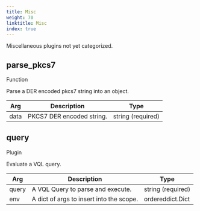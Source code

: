 ```yaml
---
title: Misc
weight: 70
linktitle: Misc
index: true
---
```


Miscellaneous plugins not yet categorized.


<div class="vql_item"></div>


## parse_pkcs7
<span class='vql_type pull-right'>Function</span>

Parse a DER encoded pkcs7 string into an object.



<div class="vqlargs"></div>

Arg | Description | Type
----|-------------|-----
data|PKCS7 DER encoded string.|string (required)



<div class="vql_item"></div>


## query
<span class='vql_type pull-right'>Plugin</span>

Evaluate a VQL query.



<div class="vqlargs"></div>

Arg | Description | Type
----|-------------|-----
query|A VQL Query to parse and execute.|string (required)
env|A dict of args to insert into the scope.|ordereddict.Dict

